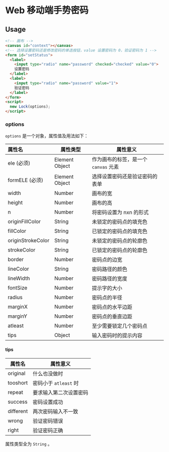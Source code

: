 # Web 移动端手势密码

## Usage

```html
<!-- 画布 -->
<canvas id="context"></canvas>
<!-- 选择设置密码还是修改密码的单选按钮，value 设置密码为 0，验证密码为 1 -->
<form id="setStatus">
  <label>
    <input type="radio" name="password" checked="checked" value="0">
    设置密码
  </label>
  <label>
    <input type="radio" name="password" value="1">
    验证密码
  </label>
</form>
<script>
  new Lock(options);
</script>
```

### options

`options` 是一个对象，属性值及用法如下：

| 属性名               | 属性类型           | 属性意义                     |
| :---------------- | -------------- | ------------------------ |
| ele (必须)          | Element Object | 作为画布的标签，是一个 `canvas`  元素 |
| formELE (必须)      | Element Object | 选择设置密码还是验证密码的表单          |
| width             | Number         | 画布的宽                     |
| height            | Number         | 画布的高                     |
| n                 | Number         | 将密码设置为 nxn 的形式           |
| originFillColor   | String         | 未锁定的密码点的填充色              |
| fillColor         | String         | 已锁定的密码点的填充色              |
| originStrokeColor | String         | 未锁定的密码点的轮廓色              |
| strokeColor       | String         | 已锁定的密码点的轮廓色              |
| border            | Number         | 密码点的边宽                   |
| lineColor         | String         | 密码路径的颜色                  |
| lineWidth         | Number         | 密码路径的宽度                  |
| fontSize          | Number         | 提示字的大小                   |
| radius            | Number         | 密码点的半径                   |
| marginX           | Number         | 密码点的水平边距                 |
| marginY           | Number         | 密码点的垂直边距                 |
| atleast           | Number         | 至少需要锁定几个密码点              |
| tips              | Object         | 输入密码时的提示内容               |

#### tips

| 属性名       | 属性意义             |
| --------- | ---------------- |
| original  | 什么也没做时           |
| tooshort  | 密码小于 `atleast` 时 |
| repeat    | 要求输入第二次设置密码      |
| success   | 密码设置成功           |
| different | 两次密码输入不一致        |
| wrong     | 验证密码错误           |
| right     | 验证密码正确           |

属性类型全为 `String` 。